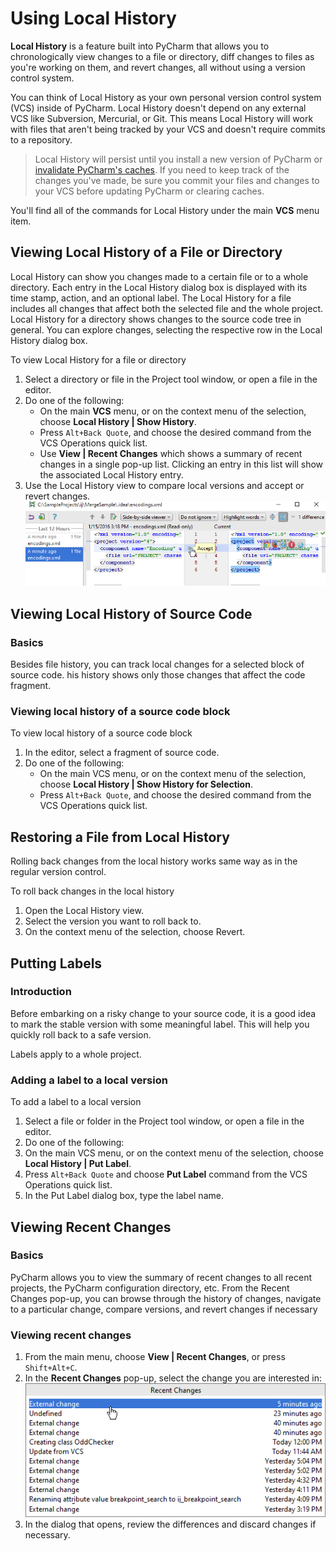 # Using Local History

**Local History** is a feature built into PyCharm that allows you to chronologically view changes to a file or directory, diff changes to files as you're working on them, and revert changes, all without using a version control system.

You can think of Local History as your own personal version control system (VCS) inside of PyCharm. Local History doesn't depend on any external VCS like Subversion, Mercurial, or Git. This means Local History will work with files that aren't being tracked by your VCS and doesn't require commits to a repository.

> Local History will persist until you install a new version of PyCharm or [invalidate PyCharm's caches](https://www.jetbrains.com/help/pycharm/cleaning-system-cache.html). If you need to keep track of the changes you've made, be sure you commit your files and changes to your VCS before updating PyCharm or clearing caches.

You'll find all of the commands for Local History under the main **VCS** menu item.

## Viewing Local History of a File or Directory

Local History can show you changes made to a certain file or to a whole directory. Each entry in the Local History dialog box is displayed with its time stamp, action, and an optional label. The Local History for a file includes all changes that affect both the selected file and the whole project. Local History for a directory shows changes to the source code tree in general. You can explore changes, selecting the respective row in the Local History dialog box.

To view Local History for a file or directory

1. Select a directory or file in the Project tool window, or open a file in the editor.
2. Do one of the following:
    * On the main **VCS** menu, or on the context menu of the selection, choose **Local History | Show History**.
    * Press `Alt+Back Quote`, and choose the desired command from the VCS Operations quick list.
    * Use **View | Recent Changes** which shows a summary of recent changes in a single pop-up list. Clicking an entry in this list will show the associated Local History entry.
3. Use the Local History view to compare local versions and accept or revert changes.
    ![Local history view to compare, accept, and/or reject local changes](images/lvcViewHistoryDiff.png)

## Viewing Local History of Source Code

### Basics

Besides file history, you can track local changes for a selected block of source code. his history shows only those changes that affect the code fragment.

### Viewing local history of a source code block

To view local history of a source code block

1. In the editor, select a fragment of source code.
2. Do one of the following:
    * On the main VCS menu, or on the context menu of the selection, choose **Local History | Show History for Selection**.
    * Press `Alt+Back Quote`, and choose the desired command from the VCS Operations quick list.

## Restoring a File from Local History

Rolling back changes from the local history works same way as in the regular version control.

To roll back changes in the local history

1. Open the Local History view.
2. Select the version you want to roll back to.
3. On the context menu of the selection, choose Revert.

## Putting Labels

### Introduction

Before embarking on a risky change to your source code, it is a good idea to mark the stable version with some meaningful label. This will help you quickly roll back to a safe version.

Labels apply to a whole project.

### Adding a label to a local version

To add a label to a local version

1. Select a file or folder in the Project tool window, or open a file in the editor.
2. Do one of the following:
3. On the main VCS menu, or on the context menu of the selection, choose **Local History | Put Label**.
4. Press `Alt+Back Quote` and choose **Put Label** command from the VCS Operations quick list.
5. In the Put Label dialog box, type the label name.

## Viewing Recent Changes

### Basics

PyCharm allows you to view the summary of recent changes to all recent projects, the PyCharm configuration directory, etc. From the Recent Changes pop-up, you can browse through the history of changes, navigate to a particular change, compare versions, and revert changes if necessary

### Viewing recent changes

1. From the main menu, choose **View | Recent Changes**, or press `Shift+Alt+C`.
2. In the **Recent Changes** pop-up, select the change you are interested in:
    ![Selecting a recent change](images/recentChanges.png)
3. In the dialog that opens, review the differences and discard changes if necessary.
